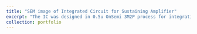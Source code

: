```yaml
---
title: "SEM image of Integrated Circuit for Sustaining Amplifier"
excerpt: "The IC was designed in 0.5u OnSemi 3M2P process for integration with MEMS devices operating in 10-110kHz frequency range in the same hermetic package. I was involved in the design, simulation and layout of entire chip during my visit to Case Western Reserve University in May-July, 2016. <br/><img src='https://sidksingh.github.io/images/Mohammad-5X-MEMS Xcvr0005.jpg'>"
collection: portfolio
---
```

 
